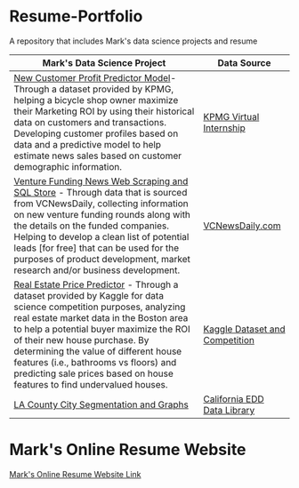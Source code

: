 # Resume-Portfolio
A repository that includes Mark's data science projects and resume

Mark's Data Science Project | Data Source
--------------------------- | -----------
   [New Customer Profit Predictor Model](https://github.com/MarkMarquez0224/Resume-Portfolio/tree/master/KPMG%20Internship)- Through a dataset provided by KPMG, helping a bicycle shop owner maximize their Marketing ROI by using their historical data on customers and transactions. Developing customer profiles based on data and a predictive model to help estimate news sales based on customer demographic information. | [KPMG Virtual Internship](https://www.insidesherpa.com/virtual-internships/theme/m7W4GMqeT3bh9Nb2c/KPMG-Data-Analytics-Virtual-Internship)
   [Venture Funding News Web Scraping and SQL Store](https://github.com/MarkMarquez0224/Resume-Portfolio/tree/master/Venture%20Funding%20News%20Web%20Scraping) - Through data that is sourced from VCNewsDaily, collecting information on new venture funding rounds along with the details on the funded companies. Helping to develop a clean list of potential leads [for free] that can be used for the purposes of product development, market research and/or business development. | [VCNewsDaily.com](https://vcnewsdaily.com/)
   [Real Estate Price Predictor](https://github.com/MarkMarquez0224/Resume-Portfolio/tree/master/Kaggle%20Competition%20-%20Real%20Estate%20Price%20Predictor) - Through a dataset provided by Kaggle for data science competition purposes, analyzing real estate market data in the Boston area to help a potential buyer maximize the ROI of their new house purchase. By determining the value of different house features (i.e., bathrooms vs floors) and predicting sale prices based on house features to find undervalued houses. | [Kaggle Dataset and Competition](https://www.kaggle.com/markmarquez/real-estate-price-predictor)
   [LA County City Segmentation and Graphs](https://github.com/MarkMarquez0224/Resume-Portfolio/tree/master/Coursera%20Capstone) | [California EDD Data Library](https://data.edd.ca.gov/)


# Mark's Online Resume Website
[Mark's Online Resume Website Link](https://marky224.github.io/Online_Resume_Website/)
